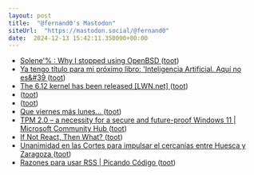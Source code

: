 ```yaml
---
layout: post
title:  "@fernand0's Mastodon"
siteUrl:  "https://mastodon.social/@fernand0"
date:  2024-12-13 15:42:11.350000+00:00
---
```

*  [Solene'% : Why I stopped using OpenBSD ](https://dataswamp.org/~solene/2024-11-15-why-i-stopped-using-openbsd.htm) ([toot](https://mastodon.social/@fernand0/113646274566495715))
*  [Ya tengo título para mi próximo libro: &#39;Inteligencia Artificial. Aquí no es&#39 ](https://mastodon.social/@fernand0/113645818676118766) ([toot](https://mastodon.social/@fernand0/113645818676118766))
*  [The 6.12 kernel has been released [LWN.net] ](https://lwn.net/Articles/997958) ([toot](https://mastodon.social/@fernand0/113645552988408224))
*  [ ](https://mastodon.social/@BurpBlog) ([toot](https://mastodon.social/@fernand0/113645340209585486))
*  [ ](https://mastodon.social/users/fernand0/statuses/113645339424093145/activity) ([toot](https://mastodon.social/users/fernand0/statuses/113645339424093145/activity))
*  [Que viernes más lunes... ](https://mastodon.social/@fernand0/113645315929145014) ([toot](https://mastodon.social/@fernand0/113645315929145014))
*  [TPM 2.0 – a necessity for a secure and future-proof Windows 11 \| Microsoft Community Hub  ](https://techcommunity.microsoft.com/blog/windows-itpro-blog/tpm-2-0-%E2%80%93-a-necessity-for-a-secure-and-future-proof-windows-11/4339066) ([toot](https://mastodon.social/@fernand0/113645207826962475))
*  [If Not React, Then What? ](https://infrequently.org/2024/11/if-not-react-then-what) ([toot](https://mastodon.social/@fernand0/113644944519559288))
*  [Unanimidad en las Cortes para impulsar el cercanías entre Huesca y Zaragoza ](https://www.diariodelaltoaragon.es/noticias/huesca/2024/12/03/unanimidad-en-las-cortes-para-impulsar-el-cercanias-entre-huesca-y-zaragoza-1782749-daa.htm) ([toot](https://mastodon.social/@fernand0/113644793619060211))
*  [Razones para usar RSS \| Picando Código ](https://picandocodigo.net/2024/razones-para-usar-rss) ([toot](https://mastodon.social/@fernand0/113643817442291190))
